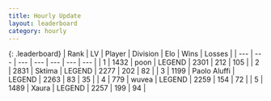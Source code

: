 ```yaml
---
title: Hourly Update
layout: leaderboard
category: hourly
---
```


{: .leaderboard}
| Rank | LV | Player | Division | Elo | Wins | Losses |
| --- | --- | --- | --- | --- | --- | --- |
| <span data-change="0">1</span> | 1432 | <span title="ID: 540690">poon</span> | LEGEND | <span data-change="0">2301</span> | <span data-change="0">212</span> | <span data-change="0">105</span> |
| <span data-change="0">2</span> | 2831 | <span title="ID: 353063">Sktima</span> | LEGEND | <span data-change="-12">2277</span> | <span data-change="0">202</span> | <span data-change="1">82</span> |
| <span data-change="0">3</span> | 1199 | <span title="ID: 512212">Paolo Aluffi</span> | LEGEND | <span data-change="0">2263</span> | <span data-change="0">83</span> | <span data-change="0">35</span> |
| <span data-change="0">4</span> | 779 | <span title="ID: 740957">wuvea</span> | LEGEND | <span data-change="0">2259</span> | <span data-change="0">154</span> | <span data-change="0">72</span> |
| <span data-change="0">5</span> | 1489 | <span title="ID: 200908">Xaura</span> | LEGEND | <span data-change="0">2257</span> | <span data-change="0">199</span> | <span data-change="0">94</span> |